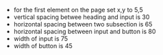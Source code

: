 - for the first element on the page set x,y to 5,5
- vertical spacing betwee heading and input is 30
- horizontal spacing between two subsection is 65
- horizontal spacing between input and button is 80
- width of input is 75
- width of button is 45
